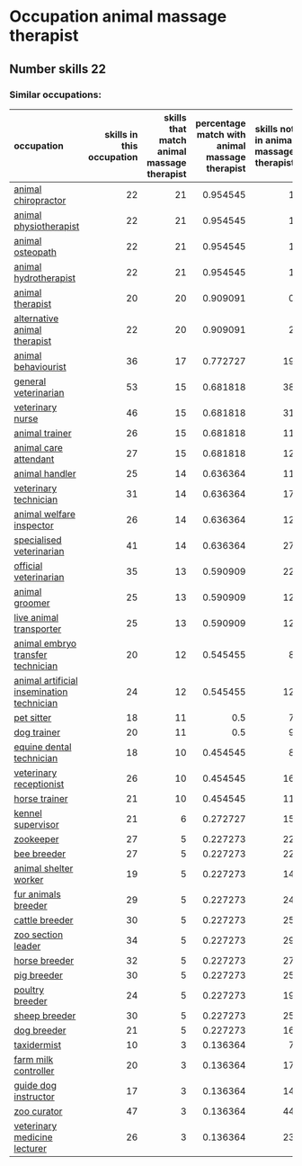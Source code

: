# Occupation animal massage therapist
## Number skills 22
### Similar occupations:
| occupation                                                                                |   skills in this occupation |   skills that match animal massage therapist |   percentage match with animal massage therapist |   skills not in animal massage therapist |
|:------------------------------------------------------------------------------------------|----------------------------:|---------------------------------------------:|-------------------------------------------------:|-----------------------------------------:|
| [animal chiropractor](animal_chiropractor.md)                                             |                          22 |                                           21 |                                         0.954545 |                                        1 |
| [animal physiotherapist](animal_physiotherapist.md)                                       |                          22 |                                           21 |                                         0.954545 |                                        1 |
| [animal osteopath](animal_osteopath.md)                                                   |                          22 |                                           21 |                                         0.954545 |                                        1 |
| [animal hydrotherapist](animal_hydrotherapist.md)                                         |                          22 |                                           21 |                                         0.954545 |                                        1 |
| [animal therapist](animal_therapist.md)                                                   |                          20 |                                           20 |                                         0.909091 |                                        0 |
| [alternative animal therapist](alternative_animal_therapist.md)                           |                          22 |                                           20 |                                         0.909091 |                                        2 |
| [animal behaviourist](animal_behaviourist.md)                                             |                          36 |                                           17 |                                         0.772727 |                                       19 |
| [general veterinarian](general_veterinarian.md)                                           |                          53 |                                           15 |                                         0.681818 |                                       38 |
| [veterinary nurse](veterinary_nurse.md)                                                   |                          46 |                                           15 |                                         0.681818 |                                       31 |
| [animal trainer](animal_trainer.md)                                                       |                          26 |                                           15 |                                         0.681818 |                                       11 |
| [animal care attendant](animal_care_attendant.md)                                         |                          27 |                                           15 |                                         0.681818 |                                       12 |
| [animal handler](animal_handler.md)                                                       |                          25 |                                           14 |                                         0.636364 |                                       11 |
| [veterinary technician](veterinary_technician.md)                                         |                          31 |                                           14 |                                         0.636364 |                                       17 |
| [animal welfare inspector](animal_welfare_inspector.md)                                   |                          26 |                                           14 |                                         0.636364 |                                       12 |
| [specialised veterinarian](specialised_veterinarian.md)                                   |                          41 |                                           14 |                                         0.636364 |                                       27 |
| [official veterinarian](official_veterinarian.md)                                         |                          35 |                                           13 |                                         0.590909 |                                       22 |
| [animal groomer](animal_groomer.md)                                                       |                          25 |                                           13 |                                         0.590909 |                                       12 |
| [live animal transporter](live_animal_transporter.md)                                     |                          25 |                                           13 |                                         0.590909 |                                       12 |
| [animal embryo transfer technician](animal_embryo_transfer_technician.md)                 |                          20 |                                           12 |                                         0.545455 |                                        8 |
| [animal artificial insemination technician](animal_artificial_insemination_technician.md) |                          24 |                                           12 |                                         0.545455 |                                       12 |
| [pet sitter](pet_sitter.md)                                                               |                          18 |                                           11 |                                         0.5      |                                        7 |
| [dog trainer](dog_trainer.md)                                                             |                          20 |                                           11 |                                         0.5      |                                        9 |
| [equine dental technician](equine_dental_technician.md)                                   |                          18 |                                           10 |                                         0.454545 |                                        8 |
| [veterinary receptionist](veterinary_receptionist.md)                                     |                          26 |                                           10 |                                         0.454545 |                                       16 |
| [horse trainer](horse_trainer.md)                                                         |                          21 |                                           10 |                                         0.454545 |                                       11 |
| [kennel supervisor](kennel_supervisor.md)                                                 |                          21 |                                            6 |                                         0.272727 |                                       15 |
| [zookeeper](zookeeper.md)                                                                 |                          27 |                                            5 |                                         0.227273 |                                       22 |
| [bee breeder](bee_breeder.md)                                                             |                          27 |                                            5 |                                         0.227273 |                                       22 |
| [animal shelter worker](animal_shelter_worker.md)                                         |                          19 |                                            5 |                                         0.227273 |                                       14 |
| [fur animals breeder](fur_animals_breeder.md)                                             |                          29 |                                            5 |                                         0.227273 |                                       24 |
| [cattle breeder](cattle_breeder.md)                                                       |                          30 |                                            5 |                                         0.227273 |                                       25 |
| [zoo section leader](zoo_section_leader.md)                                               |                          34 |                                            5 |                                         0.227273 |                                       29 |
| [horse breeder](horse_breeder.md)                                                         |                          32 |                                            5 |                                         0.227273 |                                       27 |
| [pig breeder](pig_breeder.md)                                                             |                          30 |                                            5 |                                         0.227273 |                                       25 |
| [poultry breeder](poultry_breeder.md)                                                     |                          24 |                                            5 |                                         0.227273 |                                       19 |
| [sheep breeder](sheep_breeder.md)                                                         |                          30 |                                            5 |                                         0.227273 |                                       25 |
| [dog breeder](dog_breeder.md)                                                             |                          21 |                                            5 |                                         0.227273 |                                       16 |
| [taxidermist](taxidermist.md)                                                             |                          10 |                                            3 |                                         0.136364 |                                        7 |
| [farm milk controller](farm_milk_controller.md)                                           |                          20 |                                            3 |                                         0.136364 |                                       17 |
| [guide dog instructor](guide_dog_instructor.md)                                           |                          17 |                                            3 |                                         0.136364 |                                       14 |
| [zoo curator](zoo_curator.md)                                                             |                          47 |                                            3 |                                         0.136364 |                                       44 |
| [veterinary medicine lecturer](veterinary_medicine_lecturer.md)                           |                          26 |                                            3 |                                         0.136364 |                                       23 |
